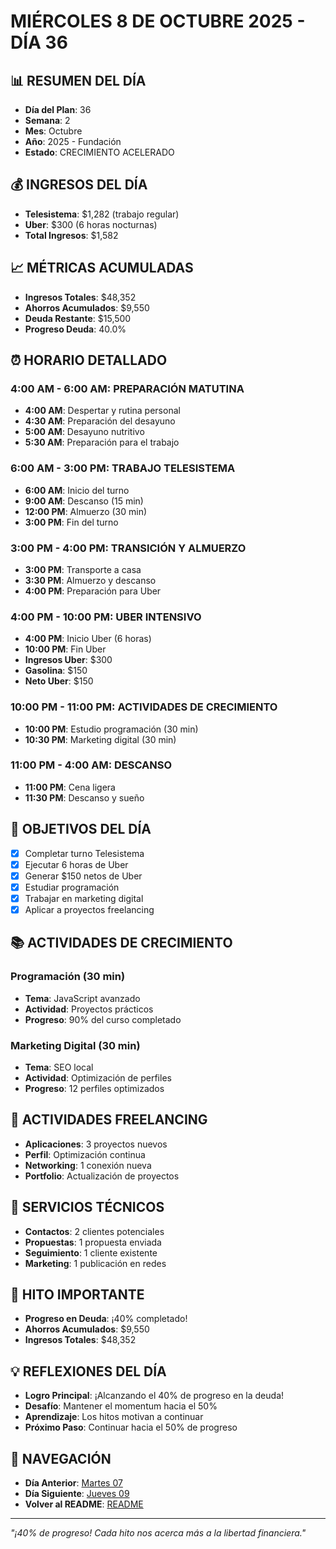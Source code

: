 # MIÉRCOLES 8 DE OCTUBRE 2025 - DÍA 36

## 📊 RESUMEN DEL DÍA
- **Día del Plan**: 36
- **Semana**: 2
- **Mes**: Octubre
- **Año**: 2025 - Fundación
- **Estado**: CRECIMIENTO ACELERADO

## 💰 INGRESOS DEL DÍA
- **Telesistema**: $1,282 (trabajo regular)
- **Uber**: $300 (6 horas nocturnas)
- **Total Ingresos**: $1,582

## 📈 MÉTRICAS ACUMULADAS
- **Ingresos Totales**: $48,352
- **Ahorros Acumulados**: $9,550
- **Deuda Restante**: $15,500
- **Progreso Deuda**: 40.0%

## ⏰ HORARIO DETALLADO

### 4:00 AM - 6:00 AM: PREPARACIÓN MATUTINA
- **4:00 AM**: Despertar y rutina personal
- **4:30 AM**: Preparación del desayuno
- **5:00 AM**: Desayuno nutritivo
- **5:30 AM**: Preparación para el trabajo

### 6:00 AM - 3:00 PM: TRABAJO TELESISTEMA
- **6:00 AM**: Inicio del turno
- **9:00 AM**: Descanso (15 min)
- **12:00 PM**: Almuerzo (30 min)
- **3:00 PM**: Fin del turno

### 3:00 PM - 4:00 PM: TRANSICIÓN Y ALMUERZO
- **3:00 PM**: Transporte a casa
- **3:30 PM**: Almuerzo y descanso
- **4:00 PM**: Preparación para Uber

### 4:00 PM - 10:00 PM: UBER INTENSIVO
- **4:00 PM**: Inicio Uber (6 horas)
- **10:00 PM**: Fin Uber
- **Ingresos Uber**: $300
- **Gasolina**: $150
- **Neto Uber**: $150

### 10:00 PM - 11:00 PM: ACTIVIDADES DE CRECIMIENTO
- **10:00 PM**: Estudio programación (30 min)
- **10:30 PM**: Marketing digital (30 min)

### 11:00 PM - 4:00 AM: DESCANSO
- **11:00 PM**: Cena ligera
- **11:30 PM**: Descanso y sueño

## 🎯 OBJETIVOS DEL DÍA
- [x] Completar turno Telesistema
- [x] Ejecutar 6 horas de Uber
- [x] Generar $150 netos de Uber
- [x] Estudiar programación
- [x] Trabajar en marketing digital
- [x] Aplicar a proyectos freelancing

## 📚 ACTIVIDADES DE CRECIMIENTO

### Programación (30 min)
- **Tema**: JavaScript avanzado
- **Actividad**: Proyectos prácticos
- **Progreso**: 90% del curso completado

### Marketing Digital (30 min)
- **Tema**: SEO local
- **Actividad**: Optimización de perfiles
- **Progreso**: 12 perfiles optimizados

## 💼 ACTIVIDADES FREELANCING
- **Aplicaciones**: 3 proyectos nuevos
- **Perfil**: Optimización continua
- **Networking**: 1 conexión nueva
- **Portfolio**: Actualización de proyectos

## 🔧 SERVICIOS TÉCNICOS
- **Contactos**: 2 clientes potenciales
- **Propuestas**: 1 propuesta enviada
- **Seguimiento**: 1 cliente existente
- **Marketing**: 1 publicación en redes

## 🎉 HITO IMPORTANTE
- **Progreso en Deuda**: ¡40% completado!
- **Ahorros Acumulados**: $9,550
- **Ingresos Totales**: $48,352

## 💡 REFLEXIONES DEL DÍA
- **Logro Principal**: ¡Alcanzando el 40% de progreso en la deuda!
- **Desafío**: Mantener el momentum hacia el 50%
- **Aprendizaje**: Los hitos motivan a continuar
- **Próximo Paso**: Continuar hacia el 50% de progreso

## 🔗 NAVEGACIÓN
- **Día Anterior**: [Martes 07](Martes_07.md)
- **Día Siguiente**: [Jueves 09](Jueves_09.md)
- **Volver al README**: [README](../README.md)

---
*"¡40% de progreso! Cada hito nos acerca más a la libertad financiera."*

